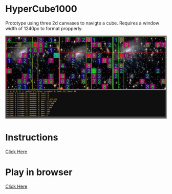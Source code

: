 # HyperCube1000

Prototype using three 2d canvases to navigte a cube. Requires a window width of 1240px to format propperly.

<img src="images/preview.png" alt="A screenshot of the game" width="600"></img>

# Instructions

[Click Here](help/helpEN.txt)

# Play in browser

[Click Here](https://doomlazer.github.io/HyperCube1000)